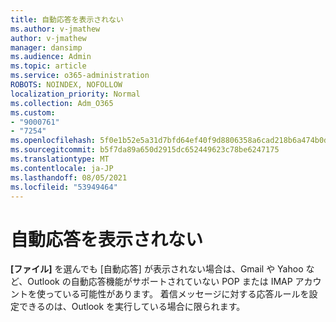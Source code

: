 ```yaml
---
title: 自動応答を表示されない
ms.author: v-jmathew
author: v-jmathew
manager: dansimp
ms.audience: Admin
ms.topic: article
ms.service: o365-administration
ROBOTS: NOINDEX, NOFOLLOW
localization_priority: Normal
ms.collection: Adm_O365
ms.custom:
- "9000761"
- "7254"
ms.openlocfilehash: 5f0e1b52e5a31d7bfd64ef40f9d8806358a6cad218b6a474b0d0e38aa051ac72
ms.sourcegitcommit: b5f7da89a650d2915dc652449623c78be6247175
ms.translationtype: MT
ms.contentlocale: ja-JP
ms.lasthandoff: 08/05/2021
ms.locfileid: "53949464"
---
```

# <a name="i-dont-see-automatic-replies"></a>自動応答を表示されない

**[ファイル]** を選んでも [自動応答] が表示されない場合は、Gmail や Yahoo など、Outlook の自動応答機能がサポートされていない POP または IMAP アカウントを使っている可能性があります。 着信メッセージに対する応答ルールを設定できるのは、Outlook を実行している場合に限られます。

